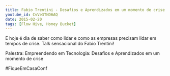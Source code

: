```yaml
---
title: Fabio Trentini - Desafios e Aprendizados em um momento de crise
youtube_id: CvVe3TND6AQ
date: 2015-02-20
tags: [Flow Hive, Honey Bucket]
---
```


E hoje é dia de saber como lidar e como as empresas precisam lidar em tempos de crise. Talk sensacional do Fabio Trentini! 

Palestra: Empreendendo em Tecnologia: Desafios e Aprendizados em um momento de crise

#FiqueEmCasaConf
